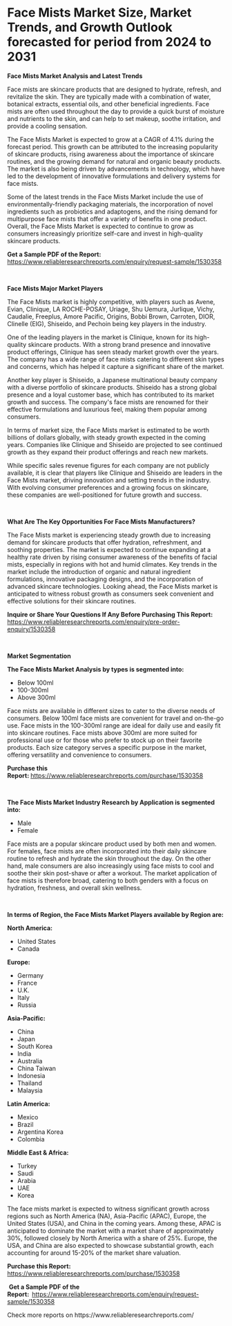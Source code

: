 <p><h1>Face Mists Market Size, Market Trends, and Growth Outlook forecasted for period from 2024 to 2031</h1></p><p><strong>Face Mists Market Analysis and Latest Trends</strong></p>
<p><p>Face mists are skincare products that are designed to hydrate, refresh, and revitalize the skin. They are typically made with a combination of water, botanical extracts, essential oils, and other beneficial ingredients. Face mists are often used throughout the day to provide a quick burst of moisture and nutrients to the skin, and can help to set makeup, soothe irritation, and provide a cooling sensation.</p><p>The Face Mists Market is expected to grow at a CAGR of 4.1% during the forecast period. This growth can be attributed to the increasing popularity of skincare products, rising awareness about the importance of skincare routines, and the growing demand for natural and organic beauty products. The market is also being driven by advancements in technology, which have led to the development of innovative formulations and delivery systems for face mists.</p><p>Some of the latest trends in the Face Mists Market include the use of environmentally-friendly packaging materials, the incorporation of novel ingredients such as probiotics and adaptogens, and the rising demand for multipurpose face mists that offer a variety of benefits in one product. Overall, the Face Mists Market is expected to continue to grow as consumers increasingly prioritize self-care and invest in high-quality skincare products.</p></p>
<p><strong>Get a Sample PDF of the Report:&nbsp;</strong> <a href="https://www.reliableresearchreports.com/enquiry/request-sample/1530358">https://www.reliableresearchreports.com/enquiry/request-sample/1530358</a></p>
<p>&nbsp;</p>
<p><strong>Face Mists Major Market Players</strong></p>
<p><p>The Face Mists market is highly competitive, with players such as Avene, Evian, Clinique, LA ROCHE-POSAY, Uriage, Shu Uemura, Jurlique, Vichy, Caudalie, Freeplus, Amore Pacific, Origins, Bobbi Brown, Carroten, DIOR, Clinelle (EIG), Shiseido, and Pechoin being key players in the industry. </p><p>One of the leading players in the market is Clinique, known for its high-quality skincare products. With a strong brand presence and innovative product offerings, Clinique has seen steady market growth over the years. The company has a wide range of face mists catering to different skin types and concerns, which has helped it capture a significant share of the market. </p><p>Another key player is Shiseido, a Japanese multinational beauty company with a diverse portfolio of skincare products. Shiseido has a strong global presence and a loyal customer base, which has contributed to its market growth and success. The company's face mists are renowned for their effective formulations and luxurious feel, making them popular among consumers. </p><p>In terms of market size, the Face Mists market is estimated to be worth billions of dollars globally, with steady growth expected in the coming years. Companies like Clinique and Shiseido are projected to see continued growth as they expand their product offerings and reach new markets. </p><p>While specific sales revenue figures for each company are not publicly available, it is clear that players like Clinique and Shiseido are leaders in the Face Mists market, driving innovation and setting trends in the industry. With evolving consumer preferences and a growing focus on skincare, these companies are well-positioned for future growth and success.</p></p>
<p>&nbsp;</p>
<p><strong>What Are The Key Opportunities For Face Mists Manufacturers?</strong></p>
<p><p>The Face Mists market is experiencing steady growth due to increasing demand for skincare products that offer hydration, refreshment, and soothing properties. The market is expected to continue expanding at a healthy rate driven by rising consumer awareness of the benefits of facial mists, especially in regions with hot and humid climates. Key trends in the market include the introduction of organic and natural ingredient formulations, innovative packaging designs, and the incorporation of advanced skincare technologies. Looking ahead, the Face Mists market is anticipated to witness robust growth as consumers seek convenient and effective solutions for their skincare routines.</p></p>
<p><strong>Inquire or Share Your Questions If Any Before Purchasing This Report:</strong> <a href="https://www.reliableresearchreports.com/enquiry/pre-order-enquiry/1530358">https://www.reliableresearchreports.com/enquiry/pre-order-enquiry/1530358</a></p>
<p>&nbsp;</p>
<p><strong>Market Segmentation</strong></p>
<p><strong>The Face Mists Market Analysis by types is segmented into:</strong></p>
<p><ul><li>Below 100ml</li><li>100-300ml</li><li>Above 300ml</li></ul></p>
<p><p>Face mists are available in different sizes to cater to the diverse needs of consumers. Below 100ml face mists are convenient for travel and on-the-go use. Face mists in the 100-300ml range are ideal for daily use and easily fit into skincare routines. Face mists above 300ml are more suited for professional use or for those who prefer to stock up on their favorite products. Each size category serves a specific purpose in the market, offering versatility and convenience to consumers.</p></p>
<p><strong>Purchase this Report:&nbsp;</strong><a href="https://www.reliableresearchreports.com/purchase/1530358">https://www.reliableresearchreports.com/purchase/1530358</a></p>
<p>&nbsp;</p>
<p><strong>The Face Mists Market Industry Research by Application is segmented into:</strong></p>
<p><ul><li>Male</li><li>Female</li></ul></p>
<p><p>Face mists are a popular skincare product used by both men and women. For females, face mists are often incorporated into their daily skincare routine to refresh and hydrate the skin throughout the day. On the other hand, male consumers are also increasingly using face mists to cool and soothe their skin post-shave or after a workout. The market application of face mists is therefore broad, catering to both genders with a focus on hydration, freshness, and overall skin wellness.</p></p>
<p>&nbsp;</p>
<p><strong>In terms of Region, the Face Mists Market Players available by Region are:</strong></p>
<p>
    <p> <strong> North America: </strong>
        <ul>
            <li>United States</li>
            <li>Canada</li>
        </ul>
        </p> 
    <p> <strong> Europe: </strong>
        <ul>
            <li>Germany</li>
            <li>France</li>
            <li>U.K.</li>
            <li>Italy</li>
            <li>Russia</li>
        </ul>
        </p> 
    <p> <strong> Asia-Pacific: </strong>
        <ul>
            <li>China</li>
            <li>Japan</li>
            <li>South Korea</li>
            <li>India</li>
            <li>Australia</li>
            <li>China Taiwan</li>
            <li>Indonesia</li>
            <li>Thailand</li>
            <li>Malaysia</li>
        </ul>
        </p> 
    <p> <strong> Latin America: </strong>
        <ul>
            <li>Mexico</li>
            <li>Brazil</li>
            <li>Argentina Korea</li>
            <li>Colombia</li>
        </ul>
        </p> 
    <p> <strong> Middle East & Africa: </strong>
        <ul>
            <li>Turkey</li>
            <li>Saudi</li>
            <li>Arabia</li>
            <li>UAE</li>
            <li>Korea</li>
        </ul>
    </p>
    </p>
<p><p>The face mists market is expected to witness significant growth across regions such as North America (NA), Asia-Pacific (APAC), Europe, the United States (USA), and China in the coming years. Among these, APAC is anticipated to dominate the market with a market share of approximately 30%, followed closely by North America with a share of 25%. Europe, the USA, and China are also expected to showcase substantial growth, each accounting for around 15-20% of the market share valuation.</p></p>
<p><strong>Purchase this Report: </strong><a href="https://www.reliableresearchreports.com/purchase/1530358">https://www.reliableresearchreports.com/purchase/1530358</a></p>
<p>&nbsp;<strong>Get a Sample PDF of the Report:&nbsp;&nbsp;</strong><a href="https://www.reliableresearchreports.com/enquiry/request-sample/1530358">https://www.reliableresearchreports.com/enquiry/request-sample/1530358</a></p>
<p><strong></strong></p>
<p>Check more reports on https://www.reliableresearchreports.com/</p>